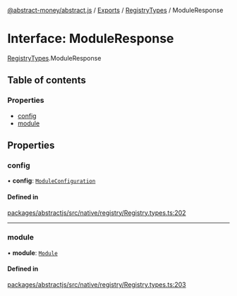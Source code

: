 [@abstract-money/abstract.js](../README.md) / [Exports](../modules.md) / [RegistryTypes](../modules/RegistryTypes.md) / ModuleResponse

# Interface: ModuleResponse

[RegistryTypes](../modules/RegistryTypes.md).ModuleResponse

## Table of contents

### Properties

- [config](RegistryTypes.ModuleResponse.md#config)
- [module](RegistryTypes.ModuleResponse.md#module)

## Properties

### config

• **config**: [`ModuleConfiguration`](RegistryTypes.ModuleConfiguration.md)

#### Defined in

[packages/abstractjs/src/native/registry/Registry.types.ts:202](https://github.com/Abstract-OS/abstract.js/blob/c46b309/packages/abstractjs/src/native/registry/Registry.types.ts#L202)

___

### module

• **module**: [`Module`](RegistryTypes.Module.md)

#### Defined in

[packages/abstractjs/src/native/registry/Registry.types.ts:203](https://github.com/Abstract-OS/abstract.js/blob/c46b309/packages/abstractjs/src/native/registry/Registry.types.ts#L203)
